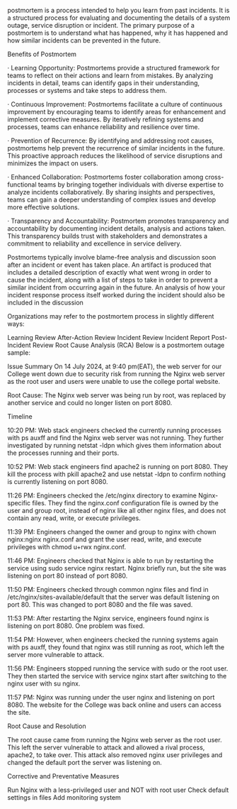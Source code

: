 postmortem is a process intended to help you learn from past incidents. It is a structured process for evaluating and documenting the details of a system outage, service disruption or incident. The primary purpose of a postmortem is to understand what has happened, why it has happened and how similar incidents can be prevented in the future.

Benefits of Postmortem

· Learning Opportunity: Postmortems provide a structured framework for teams to reflect on their actions and learn from mistakes. By analyzing incidents in detail, teams can identify gaps in their understanding, processes or systems and take steps to address them.

· Continuous Improvement: Postmortems facilitate a culture of continuous improvement by encouraging teams to identify areas for enhancement and implement corrective measures. By iteratively refining systems and processes, teams can enhance reliability and resilience over time.

· Prevention of Recurrence: By identifying and addressing root causes, postmortems help prevent the recurrence of similar incidents in the future. This proactive approach reduces the likelihood of service disruptions and minimizes the impact on users.

· Enhanced Collaboration: Postmortems foster collaboration among cross-functional teams by bringing together individuals with diverse expertise to analyze incidents collaboratively. By sharing insights and perspectives, teams can gain a deeper understanding of complex issues and develop more effective solutions.

· Transparency and Accountability: Postmortem promotes transparency and accountability by documenting incident details, analysis and actions taken. This transparency builds trust with stakeholders and demonstrates a commitment to reliability and excellence in service delivery.

Postmortems typically involve blame-free analysis and discussion soon after an incident or event has taken place. An artifact is produced that includes a detailed description of exactly what went wrong in order to cause the incident, along with a list of steps to take in order to prevent a similar incident from occurring again in the future. An analysis of how your incident response process itself worked during the incident should also be included in the discussion

Organizations may refer to the postmortem process in slightly different ways:

Learning Review
After-Action Review
Incident Review
Incident Report
Post-Incident Review
Root Cause Analysis (RCA)
Below is a postmortem outage sample:

Issue Summary On 14 July 2024, at 9:40 pm(EAT), the web server for our College went down due to security risk from running the Nginx web server as the root user and users were unable to use the college portal website.

Root Cause: The Nginx web server was being run by root, was replaced by another service and could no longer listen on port 8080.

Timeline

10:20 PM: Web stack engineers checked the currently running processes with ps auxff and find the Nginx web server was not running. They further investigated by running netstat -ldpn which gives them information about the processes running and their ports.

10:52 PM: Web stack engineers find apache2 is running on port 8080. They kill the process with pkill apache2 and use netstat -ldpn to confirm nothing is currently listening on port 8080.

11:26 PM: Engineers checked the /etc/nginx directory to examine Nginx-specific files. They find the nginx.conf configuration file is owned by the user and group root, instead of nginx like all other nginx files, and does not contain any read, write, or execute privileges.

11:39 PM: Engineers changed the owner and group to nginx with chown nginx:nginx nginx.conf and grant the user read, write, and execute privileges with chmod u+rwx nginx.conf.

11:46 PM: Engineers checked that Nginx is able to run by restarting the service using sudo service nginx restart. Nginx briefly run, but the site was listening on port 80 instead of port 8080.

11:50 PM: Engineers checked through common nginx files and find in /etc/nginx/sites-available/default that the server was default listening on port 80. This was changed to port 8080 and the file was saved.

11:53 PM: After restarting the Nginx service, engineers found nginx is listening on port 8080. One problem was fixed.

11:54 PM: However, when engineers checked the running systems again with ps auxff, they found that nginx was still running as root, which left the server more vulnerable to attack.

11:56 PM: Engineers stopped running the service with sudo or the root user. They then started the service with service nginx start after switching to the nginx user with su nginx.

11:57 PM: Nginx was running under the user nginx and listening on port 8080. The website for the College was back online and users can access the site.

Root Cause and Resolution

The root cause came from running the Nginx web server as the root user. This left the server vulnerable to attack and allowed a rival process, apache2, to take over. This attack also removed nginx user privileges and changed the default port the server was listening on.

Corrective and Preventative Measures

Run Nginx with a less-privileged user and NOT with root user
Check default settings in files
Add monitoring system
